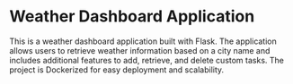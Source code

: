 # Weather Dashboard Application

This is a weather dashboard application built with Flask. The application allows users to retrieve weather information based on a city name and includes additional features to add, retrieve, and delete custom tasks. The project is Dockerized for easy deployment and scalability.
